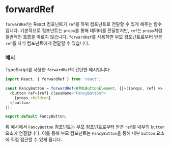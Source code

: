 # forwardRef

`forwardRef`는 React 컴포넌트가 `ref`를 하위 컴포넌트로 전달할 수 있게 해주는 함수입니다. 기본적으로 컴포넌트는 `props`를 통해 데이터를 전달받지만, `ref`는 `props`처럼 일반적인 흐름을 따르지 않습니다. `forwardRef`를 사용하면 부모 컴포넌트로부터 받은 `ref`를 자식 컴포넌트에게 전달할 수 있습니다.

### 예시

TypeScript를 사용한 `forwardRef`의 간단한 예시입니다:

```typescript
import React, { forwardRef } from 'react';

const FancyButton = forwardRef<HTMLButtonElement, {}>((props, ref) => (
  <button ref={ref} className="FancyButton">
    {props.children}
  </button>
));

export default FancyButton;
```

위 예시에서 `FancyButton` 컴포넌트는 부모 컴포넌트로부터 받은 `ref`를 내부의 `button` 요소에 연결합니다. 이를 통해 부모 컴포넌트는 `FancyButton`을 통해 내부 
`button` 요소에 직접 접근할 수 있게 됩니다.
